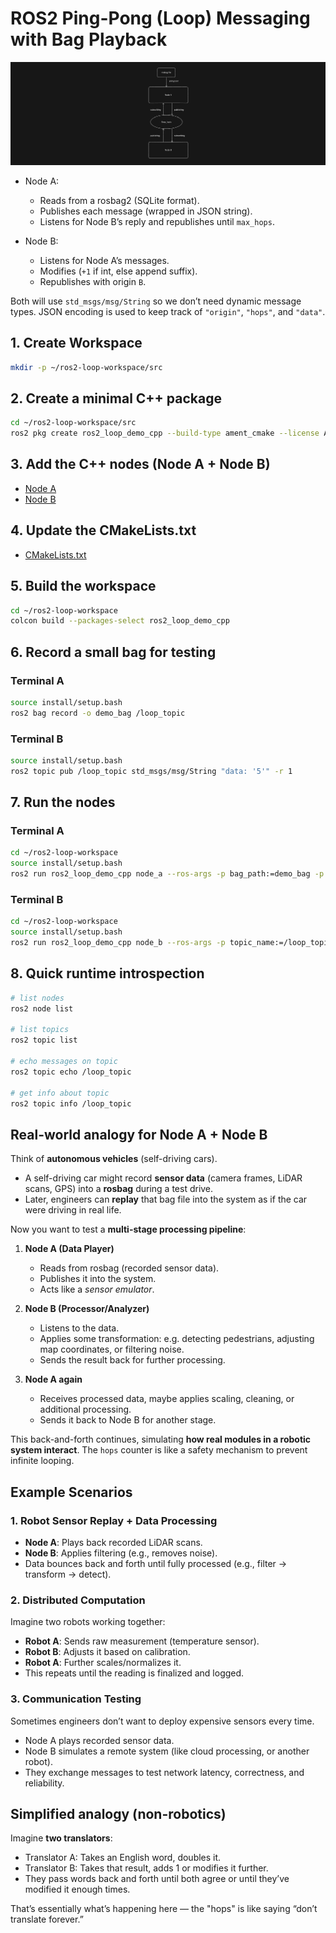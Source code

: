 # ROS2 Ping-Pong (Loop) Messaging with Bag Playback

![ROS2 Loop Messaging Diagram](./images/control-flow.png)

- Node A:
    - Reads from a rosbag2 (SQLite format).
    - Publishes each message (wrapped in JSON string).
    - Listens for Node B’s reply and republishes until `max_hops`.

- Node B:
    - Listens for Node A’s messages.
    - Modifies (`+1` if int, else append suffix).
    - Republishes with origin `B`. 

Both will use `std_msgs/msg/String` so we don’t need dynamic message types. JSON encoding is used to keep track of `"origin"`, `"hops"`, and `"data"`.

## 1. Create Workspace
```bash
mkdir -p ~/ros2-loop-workspace/src
```

## 2. Create a minimal C++ package
```bash
cd ~/ros2-loop-workspace/src
ros2 pkg create ros2_loop_demo_cpp --build-type ament_cmake --license Apache-2.0 --dependencies rclcpp std_msgs rosbag2_cpp
```

## 3. Add the C++ nodes (Node A + Node B)
- [Node A ](src/ros2_loop_demo_cpp/src/node_a.cpp)
- [Node B ](src/ros2_loop_demo_cpp/src/node_b.cpp)

## 4. Update the CMakeLists.txt
- [CMakeLists.txt](src/ros2_loop_demo_cpp/CMakeLists.txt)

## 5. Build the workspace
```bash
cd ~/ros2-loop-workspace
colcon build --packages-select ros2_loop_demo_cpp
```

## 6. Record a small bag for testing
### Terminal A
```bash
source install/setup.bash
ros2 bag record -o demo_bag /loop_topic
```
### Terminal B
```bash
source install/setup.bash
ros2 topic pub /loop_topic std_msgs/msg/String "data: '5'" -r 1
```

## 7. Run the nodes
### Terminal A
```bash
cd ~/ros2-loop-workspace
source install/setup.bash
ros2 run ros2_loop_demo_cpp node_a --ros-args -p bag_path:=demo_bag -p topic_name:=/loop_topic -p max_hops:=10 -p playback_sleep_sec:=0.5
```
### Terminal B
```bash
cd ~/ros2-loop-workspace
source install/setup.bash
ros2 run ros2_loop_demo_cpp node_b --ros-args -p topic_name:=/loop_topic -p max_hops:=10
```

## 8. Quick runtime introspection
```bash
# list nodes
ros2 node list

# list topics
ros2 topic list

# echo messages on topic
ros2 topic echo /loop_topic

# get info about topic
ros2 topic info /loop_topic
```

## Real-world analogy for Node A + Node B

Think of **autonomous vehicles** (self-driving cars).

* A self-driving car might record **sensor data** (camera frames, LiDAR scans, GPS) into a **rosbag** during a test drive.
* Later, engineers can **replay** that bag file into the system as if the car were driving in real life.

Now you want to test a **multi-stage processing pipeline**:

1. **Node A (Data Player)**

   * Reads from rosbag (recorded sensor data).
   * Publishes it into the system.
   * Acts like a *sensor emulator*.

2. **Node B (Processor/Analyzer)**

   * Listens to the data.
   * Applies some transformation: e.g. detecting pedestrians, adjusting map coordinates, or filtering noise.
   * Sends the result back for further processing.

3. **Node A again**

   * Receives processed data, maybe applies scaling, cleaning, or additional processing.
   * Sends it back to Node B for another stage.

This back-and-forth continues, simulating **how real modules in a robotic system interact**. The `hops` counter is like a safety mechanism to prevent infinite looping.

## Example Scenarios

### 1. Robot Sensor Replay + Data Processing

* **Node A**: Plays back recorded LiDAR scans.
* **Node B**: Applies filtering (e.g., removes noise).
* Data bounces back and forth until fully processed (e.g., filter → transform → detect).

### 2. Distributed Computation

Imagine two robots working together:

* **Robot A**: Sends raw measurement (temperature sensor).
* **Robot B**: Adjusts it based on calibration.
* **Robot A**: Further scales/normalizes it.
* This repeats until the reading is finalized and logged.

### 3. Communication Testing

Sometimes engineers don’t want to deploy expensive sensors every time.

* Node A plays recorded sensor data.
* Node B simulates a remote system (like cloud processing, or another robot).
* They exchange messages to test network latency, correctness, and reliability.

## Simplified analogy (non-robotics)

Imagine **two translators**:

* Translator A: Takes an English word, doubles it.
* Translator B: Takes that result, adds 1 or modifies it further.
* They pass words back and forth until both agree or until they’ve modified it enough times.

That’s essentially what’s happening here — the "hops" is like saying “don’t translate forever.”
